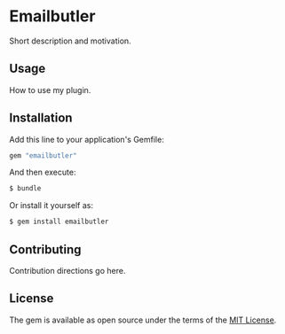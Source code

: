 # Emailbutler
Short description and motivation.

## Usage
How to use my plugin.

## Installation
Add this line to your application's Gemfile:

```ruby
gem "emailbutler"
```

And then execute:
```bash
$ bundle
```

Or install it yourself as:
```bash
$ gem install emailbutler
```

## Contributing
Contribution directions go here.

## License
The gem is available as open source under the terms of the [MIT License](https://opensource.org/licenses/MIT).
